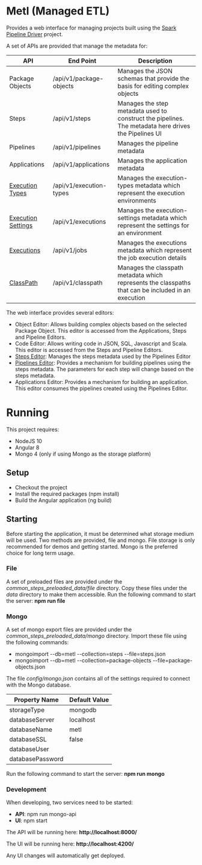 # Metl (Managed ETL)
Provides a web interface for managing projects built using the [Spark Pipeline Driver](https://github.com/Acxiom/spark-pipeline-driver) project.

A set of APIs are provided that manage the metadata for:

| API                                              | End Point               | Description                                                                                          |
|--------------------------------------------------|-------------------------|------------------------------------------------------------------------------------------------------|
| Package Objects                                  | /api/v1/package-objects | Manages the JSON schemas that provide the basis for editing complex objects                          |
| Steps                                            | /api/v1/steps           | Manages the step metadata used to construct the pipelines. The metadata here drives the Pipelines UI |
| Pipelines                                        | /api/v1/pipelines       | Manages the pipeline metadata                                                                        |
| Applications                                     | /api/v1/applications    | Manages the application metadata 
| [Execution Types](docs/execution-types.md)       | /api/v1/execution-types | Manages the execution-types metadata which represent the execution environments
| [Execution Settings](docs/execution-settings.md) | /api/v1/executions      | Manages the execution-settings metadata which represent the settings for an environment
| [Executions](docs/executions.md)                 | /api/v1/jobs            | Manages the executions metadata which represent the job execution details
| [ClassPath](docs/classpath.md)                   | /api/v1/classpath       | Manages the classpath metadata which represents the classpaths that can be included in an execution

The web interface provides several editors:

* Object Editor: Allows building complex objects based on the selected Package Object. This editor is accessed from the Applications, Steps and Pipeline Editors.
* Code Editor: Allows writing code in JSON, SQL, Javascript and Scala. This editor is accessed from the Steps and Pipeline Editors.
* [Steps Editor](docs/steps-editor.md): Manages the steps metadata used by the Pipelines Editor
* [Pipelines Editor](docs/pipelines-editor.md): Provides a mechanism for building pipelines using the steps metadata. The parameters for each step will change based on the steps metadata.
* Applications Editor: Provides a mechanism for building an application. This editor consumes the pipelines created using the Pipelines Editor.

# Running
This project requires:
* NodeJS 10
* Angular 8
* Mongo 4 (only if using Mongo as the storage platform)
## Setup
* Checkout the project
* Install the required packages (npm install)
* Build the Angular application (ng build)
## Starting
Before starting the application, it must be determined what storage medium will be used. Two methods are provided, file and mongo. File storage is only recommended
for demos and getting started. Mongo is the preferred choice for long term usage.

### File
A set of preloaded files are provided under the *common_steps_preloaded_data/file* directory. Copy these files under the *data* directory to make them accessible.
Run the following command to start the server: **npm run file**

### Mongo
A set of mongo export files are provided under the *common_steps_preloaded_data/mongo* directory. Import these file using the following commands:

* mongoimport --db=metl --collection=steps --file=steps.json
* mongoimport --db=metl --collection=package-objects --file=package-objects.json

The file *config/mongo.json* contains all of the settings required to connect with the Mongo database.

|Property Name   |Default Value|
|----------------|-------------|
|storageType     |mongodb      |
|databaseServer  |localhost    |
|databaseName    |metl         |
|databaseSSL     |false        |
|databaseUser    |<not set>    |
|databasePassword|<not set>    |

Run the following command to start the server: **npm run mongo**

### Development
When developing, two services need to be started:

* **API**: npm run mongo-api
* **UI**: npm start

The API will be running here: **http://localhost:8000/**

The UI will be running here: **http://localhost:4200/**

Any UI changes will automatically get deployed.

